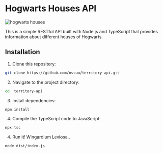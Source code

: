 # Hogwarts Houses API


![hogwarts houses](https://miro.medium.com/v2/resize:fit:1400/format:webp/1*3Dg7XdkqX_QbTEDZI4Bhlw.jpeg)

This is a simple RESTful API built with Node.js and TypeScript that provides information about different 
houses of Hogwarts.


## Installation

1. Clone this repository:

```sh
git clone https://github.com/nssuu/territory-api.git
```


2. Navigate to the project directory:

```sh
cd  territory-api
```


3. Install dependencies:

```sh
npm install
```


4. Compile the TypeScript code to JavaScript:

```sh
npx tsc
```


4. Run it! Wingardium Leviosa..

```sh
node dist/index.js
```


